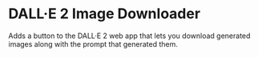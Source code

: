 # DALL·E 2 Image Downloader

Adds a button to the DALL·E 2 web app that lets you download generated images along with the prompt that generated them.
